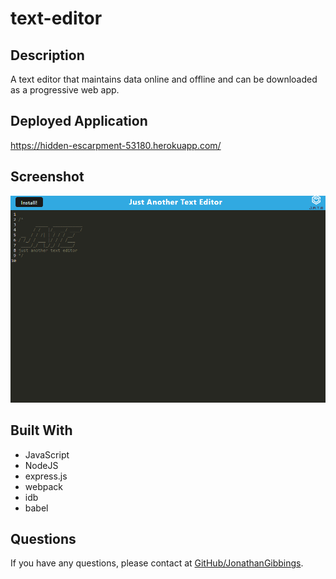 # text-editor

## Description

A text editor that maintains data online and offline and can be downloaded as a progressive web app.

## Deployed Application

https://hidden-escarpment-53180.herokuapp.com/

## Screenshot

![Screenshot](./assets/imgs/text-editor-screenshot.png)

## Built With

- JavaScript
- NodeJS
- express.js
- webpack
- idb
- babel

## Questions

If you have any questions, please contact at [GitHub/JonathanGibbings](https://github.com/JonathanGibbings/).
